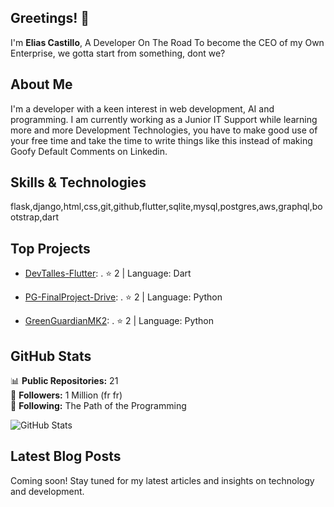 ## Greetings! 👋

I'm **Elias Castillo**, A Developer On The Road To become the CEO of my Own Enterprise, we gotta start from something, dont we?

## About Me

I'm a developer with a keen interest in web development, AI and programming. I am currently working as a Junior IT Support while learning more and more Development Technologies, you have to make good use of your free time and take the time to write things like this instead of making Goofy Default Comments on Linkedin.



## Skills & Technologies

flask,django,html,css,git,github,flutter,sqlite,mysql,postgres,aws,graphql,bootstrap,dart

## Top Projects

- [DevTalles-Flutter](https://github.com/Eliasnew52/DevTalles-Flutter): . ⭐ 2 | Language: Dart

- [PG-FinalProject-Drive](https://github.com/Eliasnew52/PG-FinalProject-Drive): . ⭐ 2 | Language: Python

- [GreenGuardianMK2](https://github.com/Eliasnew52/GreenGuardianMK2): . ⭐ 2 | Language: Python

## GitHub Stats

📊 **Public Repositories:** 21  
👥 **Followers:** 1 Million (fr fr)  
👤 **Following:** The Path of the Programming 

![GitHub Stats](https://github-readme-stats.vercel.app/api?username=Eliasnew52&show_icons=true&theme=radical)

## Latest Blog Posts

Coming soon! Stay tuned for my latest articles and insights on technology and development.
